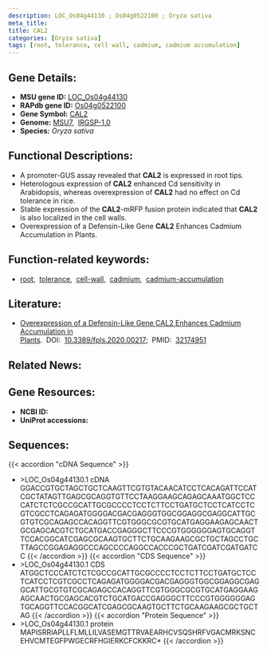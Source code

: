 ```yaml
---
description: LOC_Os04g44130 ; Os04g0522100 ; Oryza sativa
meta_title:
title: CAL2
categories: [Oryza sativa]
tags: [root, tolerance, cell wall, cadmium, cadmium accumulation]
---
```


## Gene Details:
- **MSU gene ID:** [LOC_Os04g44130](http://rice.uga.edu/cgi-bin/ORF_infopage.cgi?orf=LOC_Os04g44130)  
- **RAPdb gene ID:** [Os04g0522100](https://rapdb.dna.affrc.go.jp/locus/?name=Os04g0522100)  
- **Gene Symbol:** <u>CAL2</u>
- **Genome:**  [MSU7](http://rice.uga.edu/),&nbsp;&nbsp;[IRGSP-1.0](https://rapdb.dna.affrc.go.jp/download/irgsp1.html)
- **Species:** *Oryza sativa*

## Functional Descriptions:
   - A promoter-GUS assay revealed that **CAL2** is expressed in root tips.
   - Heterologous expression of **CAL2** enhanced Cd sensitivity in Arabidopsis, whereas overexpression of **CAL2** had no effect on Cd tolerance in rice.
   - Stable expression of the **CAL2**-mRFP fusion protein indicated that **CAL2** is also localized in the cell walls.
   - Overexpression of a Defensin-Like Gene **CAL2** Enhances Cadmium Accumulation in Plants.

## Function-related keywords:
   - [root](/tags/root/),&nbsp;&nbsp;[tolerance](/tags/tolerance/),&nbsp;&nbsp;[cell-wall](/tags/cell-wall/),&nbsp;&nbsp;[cadmium](/tags/cadmium/),&nbsp;&nbsp;[cadmium-accumulation](/tags/cadmium-accumulation/)

## Literature:
   - [Overexpression of a Defensin-Like Gene CAL2 Enhances Cadmium Accumulation in Plants](https://www.doi.org/10.3389/fpls.2020.00217).&nbsp;&nbsp;DOI:&nbsp;&nbsp;[10.3389/fpls.2020.00217](https://www.doi.org/10.3389/fpls.2020.00217);&nbsp;&nbsp;PMID:&nbsp;&nbsp;[32174951](https://pubmed.ncbi.nlm.nih.gov/32174951/)

## Related News:

## Gene Resources:
- **NCBI ID:**  []()
- **UniProt accessions:** [](https://www.uniprot.org/uniprotkb//entry)

## Sequences:
{{< accordion "cDNA Sequence" >}}
- \>LOC_Os04g44130.1 cDNA
GGACCGTGCTAGCTGCTCAAGTTCGTGTACAACATCCTCACAGATTCCATCGCTATAGTTGAGCGCAGGTGTTCCTAAGGAAGCAGAGCAAATGGCTCCCATCTCTCGCCGCATTGCGCCCCTCCTCTTCCTGATGCTCCTCATCCTCGTCGCCTCAGAGATGGGGACGACGAGGGTGGCGGAGGCGAGGCATTGCGTGTCGCAGAGCCACAGGTTCGTGGGCGCGTGCATGAGGAAGAGCAACTGCGAGCACGTCTGCATGACCGAGGGCTTCCCGTGGGGGGAGTGCAGGTTCCACGGCATCGAGCGCAAGTGCTTCTGCAAGAAGCGCTGCTAGCCTGCTTAGCCGGAGAGGCCCAGCCCCAGGCCACCCGCTGATCGATCGATGATCC
{{< /accordion >}}
{{< accordion "CDS Sequence" >}}
- \>LOC_Os04g44130.1 CDS
ATGGCTCCCATCTCTCGCCGCATTGCGCCCCTCCTCTTCCTGATGCTCCTCATCCTCGTCGCCTCAGAGATGGGGACGACGAGGGTGGCGGAGGCGAGGCATTGCGTGTCGCAGAGCCACAGGTTCGTGGGCGCGTGCATGAGGAAGAGCAACTGCGAGCACGTCTGCATGACCGAGGGCTTCCCGTGGGGGGAGTGCAGGTTCCACGGCATCGAGCGCAAGTGCTTCTGCAAGAAGCGCTGCTAG
{{< /accordion >}}
{{< accordion "Protein Sequence" >}}
- \>LOC_Os04g44130.1 protein
MAPISRRIAPLLFLMLLILVASEMGTTRVAEARHCVSQSHRFVGACMRKSNCEHVCMTEGFPWGECRFHGIERKCFCKKRC*
{{< /accordion >}}
